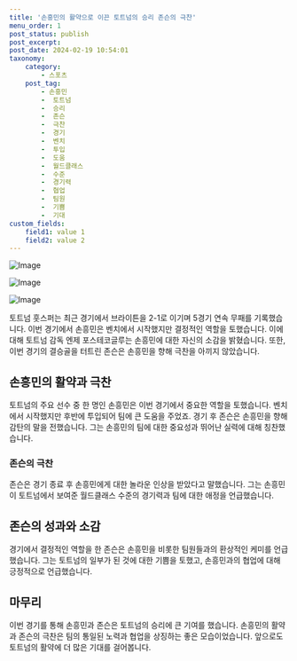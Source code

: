 ```yaml
---
title: '손흥민의 활약으로 이끈 토트넘의 승리 존슨의 극찬'
menu_order: 1
post_status: publish
post_excerpt: 
post_date: 2024-02-19 10:54:01
taxonomy:
    category:
        - 스포츠
    post_tag:
        - 손흥민
        -  토트넘
        -  승리
        -  존슨
        -  극찬
        -  경기
        -  벤치
        -  투입
        -  도움
        -  월드클래스
        -  수준
        -  경기력
        -  협업
        -  팀원
        -  기쁨
        -  기대
custom_fields:
    field1: value 1
    field2: value 2
---
```


![Image](https://imgnews.pstatic.net/image/413/2024/02/13/0000172593_001_20240213064601467.jpg?type=w647)

![Image](https://imgnews.pstatic.net/image/413/2024/02/13/0000172593_002_20240213064601509.jpg?type=w647)

![Image](https://imgnews.pstatic.net/image/413/2024/02/13/0000172593_003_20240213064601529.jpeg?type=w647)

토트넘 훗스퍼는 최근 경기에서 브라이튼을 2-1로 이기며 5경기 연속 무패를 기록했습니다. 이번 경기에서 손흥민은 벤치에서 시작했지만 결정적인 역할을 토했습니다. 이에 대해 토트넘 감독 엔제 포스테코글루는 손흥민에 대한 자신의 소감을 밝혔습니다. 또한, 이번 경기의 결승골을 터트린 존슨은 손흥민을 향해 극찬을 아끼지 않았습니다.
## 손흥민의 활약과 극찬
토트넘의 주요 선수 중 한 명인 손흥민은 이번 경기에서 중요한 역할을 토했습니다. 벤치에서 시작했지만 후반에 투입되어 팀에 큰 도움을 주었죠. 경기 후 존슨은 손흥민을 향해 감탄의 말을 전했습니다. 그는 손흥민의 팀에 대한 중요성과 뛰어난 실력에 대해 칭찬했습니다. 
### 존슨의 극찬
존슨은 경기 종료 후 손흥민에게 대한 놀라운 인상을 받았다고 말했습니다. 그는 손흥민이 토트넘에서 보여준 월드클래스 수준의 경기력과 팀에 대한 애정을 언급했습니다. 
## 존슨의 성과와 소감
경기에서 결정적인 역할을 한 존슨은 손흥민을 비롯한 팀원들과의 환상적인 케미를 언급했습니다. 그는 토트넘의 일부가 된 것에 대한 기쁨을 토했고, 손흥민과의 협업에 대해 긍정적으로 언급했습니다.
## 마무리
이번 경기를 통해 손흥민과 존슨은 토트넘의 승리에 큰 기여를 했습니다. 손흥민의 활약과 존슨의 극찬은 팀의 통일된 노력과 협업을 상징하는 좋은 모습이었습니다. 앞으로도 토트넘의 활약에 더 많은 기대를 걸어봅니다.
